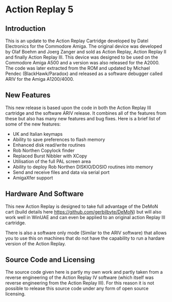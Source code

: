 # Action Replay 5

## Introduction
This is an update to the Action Replay Cartridge developed by Datel Electronics for the Commodore Amiga. The original device was developed by Olaf Boehm and Joerg Zanger and sold as Action Replay, Action Replay II and finally Action Replay III. This device was designed to be used on the Commodore Amiga A500 and a version was also released for the A2000. The code was later extracted from the ROM and updated by Michael Pendec (BlackHawk/Paradox) and released as a software debugger called ARIV for the Amiga A1200/4000.

## New Features
This new release is based upon the code in both the Action Replay III cartridge and the software ARIV release. It combines all of the features from these but also has many new features and bug fixes. Here is a brief list of some of the new features:

* UK and Italian keymaps
* Ability to save preferences to flash memory
* Enhanced disk read/write routines
* Rob Northen Copylock finder
* Replaced Burst Nibbler with XCopy
* Utilisation of the full PAL screen area
* Ability to deploy Rob Northen DISKIO/DOSIO routines into memory
* Send and receive files and data via serial port
* AmigaXfer support

## Hardware And Software
This new Action Replay is designed to take full advantage of the DeMoN cart (build details here https://github.com/gerbilbyte/DeMoN) but will also work well in WinUAE and can even be applied to an original action Replay III cartridge.

There is also a software only mode (Similar to the ARIV software) that allows you to use this on machines that do not have the capability to run a hardare version of the Action Replay.

## Source Code and Licensing

The source code given here is partly my own work and partly taken from a reverse engineering of the Action Replay IV software (which itself was reverse engineering from the Action Replay III). For this reason it is not possible to release this source code under any form of open source licensing.

